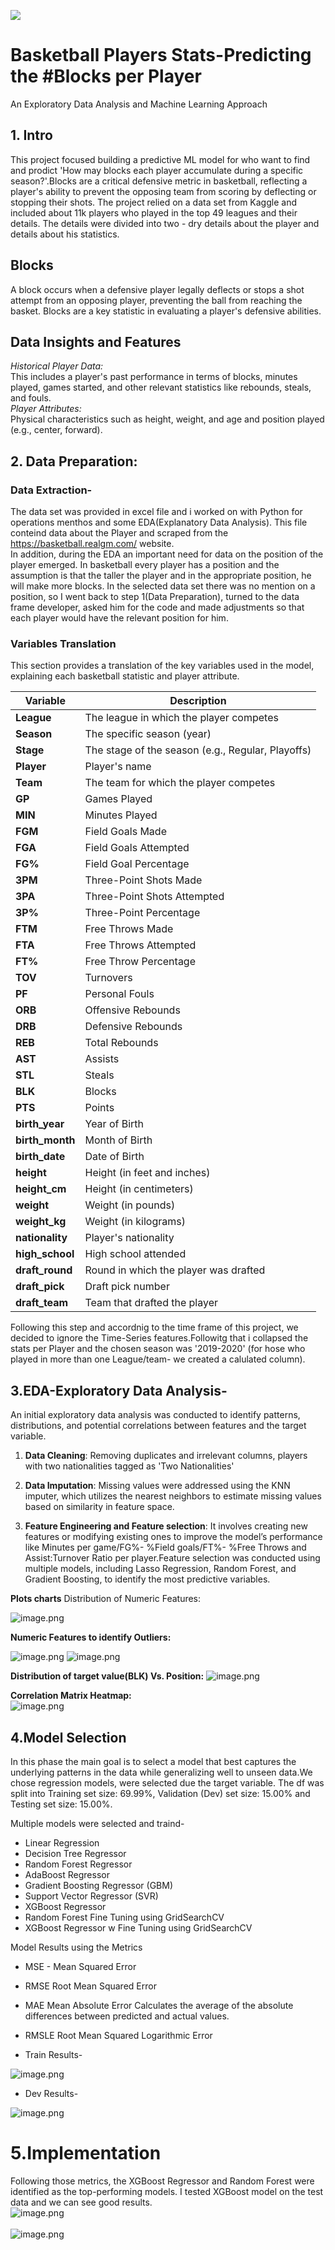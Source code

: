 ![](https://i.giphy.com/media/v1.Y2lkPTc5MGI3NjExejU2Z3poMXI4djEyNjQzcTZ2eWl5aHJuN2JpenN3bjU4bGVrYXFsOCZlcD12MV9pbnRlcm5hbF9naWZfYnlfaWQmY3Q9Zw/KbGWXmC39RdsXCHDsk/giphy.gif)

# Basketball Players Stats-Predicting the #Blocks per Player
An Exploratory Data Analysis and Machine Learning Approach

## 1. Intro
This project focused building a predictive ML model for who want to find and prodict 'How may blocks each player accumulate during a specific season?'.Blocks are a critical defensive metric in basketball, reflecting a player's ability to prevent the opposing team from scoring by deflecting or stopping their shots.
The project relied on a data set from Kaggle and included about 11k players who played in the top 49 leagues and their details.
The details were divided into two - dry details about the player and details about his statistics. 

## Blocks
A block occurs when a defensive player legally deflects or stops a shot attempt from an opposing player, preventing the ball from reaching the basket. Blocks are a key statistic in evaluating a player's defensive abilities.
## Data Insights and Features
*Historical Player Data:*<br>
This includes a player's past performance in terms of blocks, minutes played, games started, and other relevant statistics like rebounds, steals, and fouls.<br>
*Player Attributes:* <br> Physical characteristics such as height, weight, and age and position played (e.g., center, forward).

## 2. Data Preparation: 
### Data Extraction- 
The data set was provided in excel file and i worked on with Python for operations menthos and some EDA(Explanatory Data Analysis).
This file conteind data about the Player and scraped from the https://basketball.realgm.com/ website. <br>
In addition, during the EDA an important need for data on the position of the player emerged.
In basketball every player has a position and the assumption is that the taller the player and in the appropriate position, he will make more blocks.
In the selected data set there was no mention on a position, so I went back to step 1(Data Preparation), turned to the data frame developer, asked him for the code and made adjustments so that each player would have the relevant position for him.

### Variables Translation

This section provides a translation of the key variables used in the model, explaining each basketball statistic and player attribute.

| **Variable**      | **Description**                             |
|-------------------|---------------------------------------------|
| **League**        | The league in which the player competes     |
| **Season**        | The specific season (year)                  |
| **Stage**         | The stage of the season (e.g., Regular, Playoffs) |
| **Player**        | Player's name                               |
| **Team**          | The team for which the player competes      |
| **GP**            | Games Played                                |
| **MIN**           | Minutes Played                              |
| **FGM**           | Field Goals Made                            |
| **FGA**           | Field Goals Attempted                       |
| **FG%**           | Field Goal Percentage                       |
| **3PM**           | Three-Point Shots Made                      |
| **3PA**           | Three-Point Shots Attempted                 |
| **3P%**           | Three-Point Percentage                      |
| **FTM**           | Free Throws Made                            |
| **FTA**           | Free Throws Attempted                       |
| **FT%**           | Free Throw Percentage                       |
| **TOV**           | Turnovers                                   |
| **PF**            | Personal Fouls                              |
| **ORB**           | Offensive Rebounds                          |
| **DRB**           | Defensive Rebounds                          |
| **REB**           | Total Rebounds                              |
| **AST**           | Assists                                     |
| **STL**           | Steals                                      |
| **BLK**           | Blocks                                      |
| **PTS**           | Points                                      |
| **birth_year**    | Year of Birth                               |
| **birth_month**   | Month of Birth                              |
| **birth_date**    | Date of Birth                               |
| **height**        | Height (in feet and inches)                 |
| **height_cm**     | Height (in centimeters)                     |
| **weight**        | Weight (in pounds)                          |
| **weight_kg**     | Weight (in kilograms)                       |
| **nationality**   | Player's nationality                        |
| **high_school**   | High school attended                        |
| **draft_round**   | Round in which the player was drafted       |
| **draft_pick**    | Draft pick number                           |
| **draft_team**    | Team that drafted the player                |

Following this step and accordnig to the time frame of this project, we decided to ignore the Time-Series features.Followitg that i collapsed the stats per Player and the chosen season was '2019-2020' (for hose who played in more than one League/team- we created a calulated column). 

## 3.EDA-Exploratory Data Analysis-
An initial exploratory data analysis was conducted to identify patterns, distributions, and potential correlations between features and the target variable.

1. **Data Cleaning**: Removing duplicates and irrelevant columns, players with two nationalities tagged as 'Two Nationalities'

2. **Data Imputation**: Missing values were addressed using the KNN imputer, which utilizes the nearest neighbors to estimate missing values based on similarity in feature space.
3. **Feature Engineering and Feature selection**: It involves creating new features or modifying existing ones to improve the model’s performance like Minutes per game/FG%- %Field goals/FT%- %Free Throws and Assist:Turnover Ratio per player.Feature selection was conducted using multiple models, including Lasso Regression, Random Forest, and Gradient Boosting, to identify the most predictive variables.

**Plots charts** 
Distribution of Numeric Features:

![image.png](attachment:46b1d21f-6476-485c-9641-1d97ccce09a0.png)

**Numeric Features to identify Outliers:**

![image.png](attachment:39149457-1b86-467c-96fb-d17744dad429.png)
![image.png](attachment:28ff285a-f8ea-44a4-9a33-648d24cbdc59.png)

**Distribution of target value(BLK) Vs. Position:**
![image.png](attachment:c1424a52-77d3-4677-b800-4ffed3f0547a.png)


**Correlation Matrix Heatmap:**
<br>
![image.png](attachment:fcfb4bbe-5d74-4f69-8e8f-e937dd7bcd46.png)

## 4.Model Selection
In this phase the main goal is to select a model that best captures the underlying patterns in the data while generalizing well to unseen data.We chose regression models, were selected due the target variable.
The df was split into Training set size: 69.99%, Validation (Dev) set size: 15.00% and Testing set size: 15.00%.

Multiple models were selected and traind- 
- Linear Regression
- Decision Tree Regressor
- Random Forest Regressor
- AdaBoost Regressor
- Gradient Boosting Regressor (GBM)
- Support Vector Regressor (SVR)
- XGBoost Regressor
- Random Forest Fine Tuning using GridSearchCV
- XGBoost Regressor w Fine Tuning using GridSearchCV

Model Results using the Metrics
- MSE - Mean Squared Error
- RMSE Root Mean Squared Error
- MAE Mean Absolute Error Calculates the average of the absolute differences between predicted and actual values.
- RMSLE Root Mean Squared Logarithmic Error

- Train Results-

![image.png](attachment:e0285741-c83d-4346-8501-f58113b634d7.png)
<br>

- Dev Results- 

![image.png](attachment:b63b8c70-7ac5-4e55-86cf-7311d909eae8.png)
<br>
# 5.Implementation

Following those metrics, the XGBoost Regressor and Random Forest were identified as the top-performing models.
I tested XGBoost model on the test data and we can see good results. <br>
![image.png](attachment:b54d3e20-679c-4e4f-bda4-ab8f6f2d1285.png) <br><br>
![image.png](attachment:9d84e005-5ed3-4c1a-91f4-b41cb7b43045.png)
<br>
